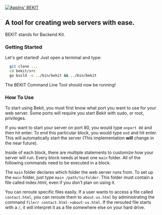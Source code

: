 [![AppIns' BEKIT](https://imgur.com/zfCL7nD.png)](https://github.com/appins)

## A tool for creating web servers with ease.
BEKIT stands for Backend Kit.

### Getting Started
Let's get started! Just open a terminal and type:
```sh
  git clone ...
  cd bekit/src
  go build -o ../bin/bekit && ../bin/bekit
```
 The BEKIT Command Line Tool should now be running!

### How To Use
To start using Bekit, you must first know what port you want
to use for your web server. Some ports will require you start
Bekit with sudo, or root, privileges.

If you want to start your server on port 80, you would type
`onport 80` and then hit enter. To end this particular block,
you would type `end` and hit enter. This will automatically start
the server (This implementation **will** change in the near future).

Inside of each block, there are multiple statements to customize how
your server will run. Every block needs at least one `main` folder.
All of the following commands need to be executed in a block.

The `main` folder declares which folder the web server runs from.
To set up the `main` folder, just type `main /path/to/folder`. This
folder must contain a file called index.html, even if you don't plan
on using it.

You can reroute specific files easily. If a user wants to access a file called
`contact.html`, you can reroute them to `about-us.html` by administrating the
command `filerr contact.html->about-us.html`. If the rerouted file starts with
a `/`, it will interpret it as a file somewhere else on your hard drive.
